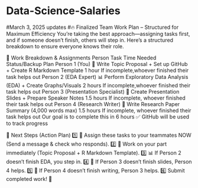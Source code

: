 # Data-Science-Salaries

#March 3, 2025 updates
#🔥 Finalized Team Work Plan – Structured for Maximum Efficiency
You’re taking the best approach—assigning tasks first, and if someone doesn’t finish, others will step in. Here’s a structured breakdown to ensure everyone knows their role.

📌 Work Breakdown & Assignments
Person	Task	Time Needed	Status/Backup Plan
Person 1 (You)	📝 Write Topic Proposal + Set up GitHub + Create R Markdown Template	1 hour	If incomplete,whoever finished their task helps out
Person 2 (EDA Expert)	📊 Perform Exploratory Data Analysis (EDA) + Create Graphs/Visuals	2 hours	If incomplete,whoever finished their task helps out
Person 3 (Presentation Specialist)	🎤 Create Presentation Slides + Prepare Speaker Notes	1.5 hours	If incomplete, whoever finished their task helps out
Person 4 (Research Writer)	📄 Write Research Paper Summary (4,000 words max)	1.5 hours	If incomplete, whoever finished their task helps out
Our goal is to complete this in 6 hours ✅ GitHub will be used to track progress

🚀 Next Steps (Action Plan)
1️⃣ 💬 Assign these tasks to your teammates NOW (Send a message & check who responds). 2️⃣ 🔹 Work on your part immediately (Topic Proposal + R Markdown Template). 3️⃣ 📊 If Person 2 doesn’t finish EDA, you step in. 4️⃣ 🎤 If Person 3 doesn’t finish slides, Person 4 helps. 5️⃣ 📄 If Person 4 doesn’t finish writing, Person 3 helps. 6️⃣ Submit completed work! 🎯

